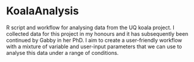 # KoalaAnalysis
R script and workflow for analysing data from the UQ koala project. I collected data for this project in my honours and it has subsequently been continued by Gabby in her PhD. I aim to create a user-friendly workflow with a mixture of variable and user-input parameters that we can use to analyse this data under a range of conditions. 


